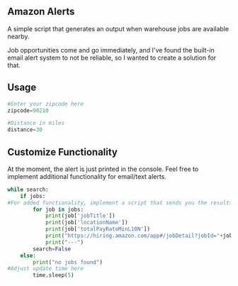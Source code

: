 ## Amazon Alerts
A simple script that generates an output when warehouse jobs are available nearby.

Job opportunities come and go immediately, and I've found the built-in email alert system to not be reliable, so I wanted to create a solution for that.
## Usage

```python
#Enter your zipcode here
zipcode=90210

#Distance in miles
distance=30
```
## Customize Functionality
At the moment, the alert is just printed in the console. Feel free to implement additional functionality for email/text alerts.

```python
while search:
    if jobs:
#For added functionality, implement a script that sends you the results by email here
        for job in jobs:
            print(job['jobTitle'])
            print(job['locationName'])
            print(job['totalPayRateMinL10N'])
            print("https://hiring.amazon.com/app#/jobDetail?jobId="+job['jobId'])
            print("---")
        search=False
    else:
        print("no jobs found")
#Adjust update time here
        time.sleep(5)
```

